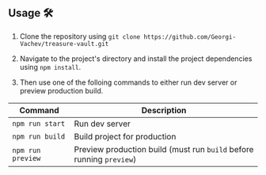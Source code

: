 ## Usage 🛠️

1. Clone the repository using `git clone https://github.com/Georgi-Vachev/treasure-vault.git`

2. Navigate to the project's directory and install the project dependencies using `npm install`.

3. Then use one of the folloing commands to either run dev server or preview production build.


| Command           | Description                                                          |
| ----------------- | -------------------------------------------------------------------- |
| `npm run start`   | Run dev server                                                       |
| `npm run build`   | Build project for production                                         |
| `npm run preview` | Preview production build (must run `build` before running `preview`) |
